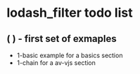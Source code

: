 # lodash\_filter todo list

## ( ) - first set of exmaples
* 1-basic example for a basics section
* 1-chain for a av-vjs section

